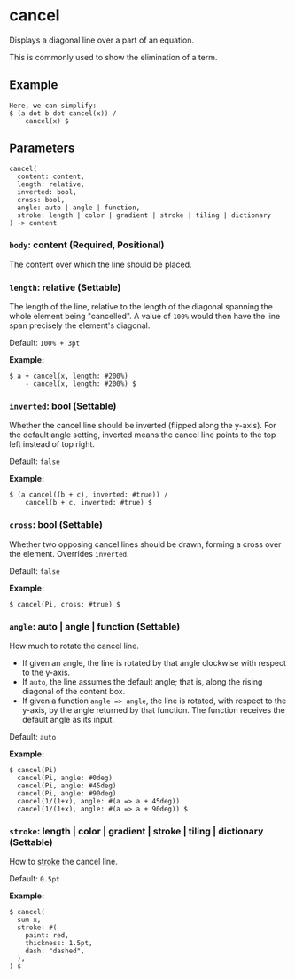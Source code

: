 # cancel

Displays a diagonal line over a part of an equation.

This is commonly used to show the elimination of a term.

## Example

```typst
Here, we can simplify:
$ (a dot b dot cancel(x)) /
    cancel(x) $
```

## Parameters

```
cancel(
  content: content,
  length: relative,
  inverted: bool,
  cross: bool,
  angle: auto | angle | function,
  stroke: length | color | gradient | stroke | tiling | dictionary
) -> content
```

### `body`: content (Required, Positional)

The content over which the line should be placed.

### `length`: relative (Settable)

The length of the line, relative to the length of the diagonal spanning the whole element being "cancelled". A value of `100%` would then have the line span precisely the element's diagonal.

Default: `100% + 3pt`

**Example:**
```typst
$ a + cancel(x, length: #200%)
    - cancel(x, length: #200%) $
```

### `inverted`: bool (Settable)

Whether the cancel line should be inverted (flipped along the y-axis). For the default angle setting, inverted means the cancel line points to the top left instead of top right.

Default: `false`

**Example:**
```typst
$ (a cancel((b + c), inverted: #true)) /
    cancel(b + c, inverted: #true) $
```

### `cross`: bool (Settable)

Whether two opposing cancel lines should be drawn, forming a cross over the element. Overrides `inverted`.

Default: `false`

**Example:**
```typst
$ cancel(Pi, cross: #true) $
```

### `angle`: auto | angle | function (Settable)

How much to rotate the cancel line.

- If given an angle, the line is rotated by that angle clockwise with respect to the y-axis.
- If `auto`, the line assumes the default angle; that is, along the rising diagonal of the content box.
- If given a function `angle => angle`, the line is rotated, with respect to the y-axis, by the angle returned by that function. The function receives the default angle as its input.

Default: `auto`

**Example:**
```typst
$ cancel(Pi)
  cancel(Pi, angle: #0deg)
  cancel(Pi, angle: #45deg)
  cancel(Pi, angle: #90deg)
  cancel(1/(1+x), angle: #(a => a + 45deg))
  cancel(1/(1+x), angle: #(a => a + 90deg)) $
```

### `stroke`: length | color | gradient | stroke | tiling | dictionary (Settable)

How to [stroke](/docs/reference/visualize/stroke/) the cancel line.

Default: `0.5pt`

**Example:**
```typst
$ cancel(
  sum x,
  stroke: #(
    paint: red,
    thickness: 1.5pt,
    dash: "dashed",
  ),
) $
```

